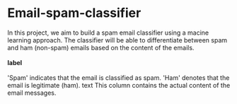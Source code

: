 # Email-spam-classifier
In this project, we aim to build a spam email classifier using a macine learning approach. The classifier will be able to differentiate between spam and ham (non-spam) emails based on the content of the emails.
<br>
<br>
**label**
<br>
<br>
'Spam' indicates that the email is classified as spam.
'Ham' denotes that the email is legitimate (ham).
text
This column contains the actual content of the email messages.

